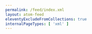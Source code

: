 ```yaml
---
permalink: /feed/index.xml
layout: atom-feed
eleventyExcludeFromCollections: true
internalPageTypes: [ 'xml' ]
---
```

